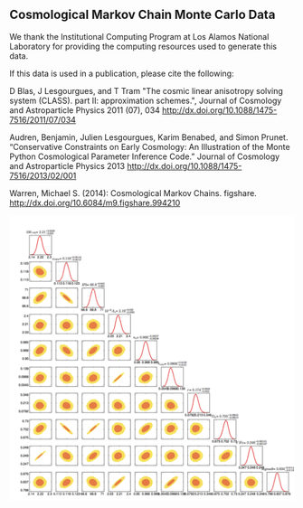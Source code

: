 Cosmological Markov Chain Monte Carlo Data
------------------------------------------

We thank the Institutional Computing Program at Los Alamos National Laboratory for providing the computing resources used to generate this data.

If this data is used in a publication, please cite the following:

D Blas, J Lesgourgues, and T Tram "The cosmic linear anisotropy solving system (CLASS). part II: approximation schemes.", Journal of Cosmology and Astroparticle Physics 2011 (07), 034 http://dx.doi.org/10.1088/1475-7516/2011/07/034

Audren, Benjamin, Julien Lesgourgues, Karim Benabed, and Simon Prunet. “Conservative Constraints on Early Cosmology: An Illustration of the Monte Python Cosmological Parameter Inference Code.” Journal of Cosmology and Astroparticle Physics 2013 http://dx.doi.org/10.1088/1475-7516/2013/02/001

Warren, Michael S. (2014): Cosmological Markov Chains. figshare. 
http://dx.doi.org/10.6084/m9.figshare.994210

![Triangle plot](chains/a2_bao14/plots/a2_bao14_triangle.png "Triangle plot")
